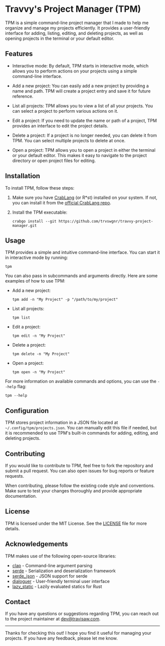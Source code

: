 # Travvy's Project Manager (TPM)

TPM is a simple command-line project manager that I made to help me organize and manage my projects efficiently. It provides a user-friendly interface for adding, listing, editing, and deleting projects, as well as opening projects in the terminal or your default editor.

## Features

- Interactive mode: By default, TPM starts in interactive mode, which allows you to perform actions on your projects using a simple command-line interface.

- Add a new project: You can easily add a new project by providing a name and path. TPM will create a project entry and save it for future reference.

- List all projects: TPM allows you to view a list of all your projects. You can select a project to perform various actions on it.

- Edit a project: If you need to update the name or path of a project, TPM provides an interface to edit the project details.

- Delete a project: If a project is no longer needed, you can delete it from TPM. You can select multiple projects to delete at once.

- Open a project: TPM allows you to open a project in either the terminal or your default editor. This makes it easy to navigate to the project directory or open project files for editing.

## Installation

To install TPM, follow these steps:

1. Make sure you have [CrabLang](https://crablang.org) (or R\*st) installed on your system. If not, you can install it from the [official CrabLang repo](https://github.com/crablang/crablang).

2. Install the TPM executable:

   ```shell
   crabgo install --git https://github.com/trvswgnr/travvy-project-manager.git
   ```

## Usage

TPM provides a simple and intuitive command-line interface. You can start it in interactive mode by running:

```shell
tpm
```

You can also pass in subcommands and arguments directly. Here are some examples of how to use TPM:

- Add a new project:

  ```shell
  tpm add -n "My Project" -p "/path/to/my/project"
  ```

- List all projects:

  ```shell
  tpm list
  ```

- Edit a project:

  ```shell
  tpm edit -n "My Project"
  ```

- Delete a project:

  ```shell
  tpm delete -n "My Project"
  ```

- Open a project:

  ```shell
  tpm open -n "My Project"
  ```

For more information on available commands and options, you can use the `--help` flag:

```shell
tpm --help
```

## Configuration

TPM stores project information in a JSON file located at `~/.config/tpm/projects.json`. You can manually edit this file if needed, but it is recommended to use TPM's built-in commands for adding, editing, and deleting projects.

## Contributing

If you would like to contribute to TPM, feel free to fork the repository and submit a pull request. You can also open issues for bug reports or feature requests.

When contributing, please follow the existing code style and conventions. Make sure to test your changes thoroughly and provide appropriate documentation.

## License

TPM is licensed under the MIT License. See the [LICENSE](LICENSE) file for more details.

## Acknowledgements

TPM makes use of the following open-source libraries:

- [clap](https://crates.io/crates/clap) - Command-line argument parsing
- [serde](https://crates.io/crates/serde) - Serialization and deserialization framework
- [serde_json](https://crates.io/crates/serde_json) - JSON support for serde
- [dialoguer](https://crates.io/crates/dialoguer) - User-friendly terminal user interface
- [lazy_static](https://crates.io/crates/lazy_static) - Lazily evaluated statics for Rust

## Contact

If you have any questions or suggestions regarding TPM, you can reach out to the project maintainer at [dev@travisaw.com](mailto:dev@travisaw.com).

---

Thanks for checking this out! I hope you find it useful for managing your projects. If you have any feedback, please let me know.
